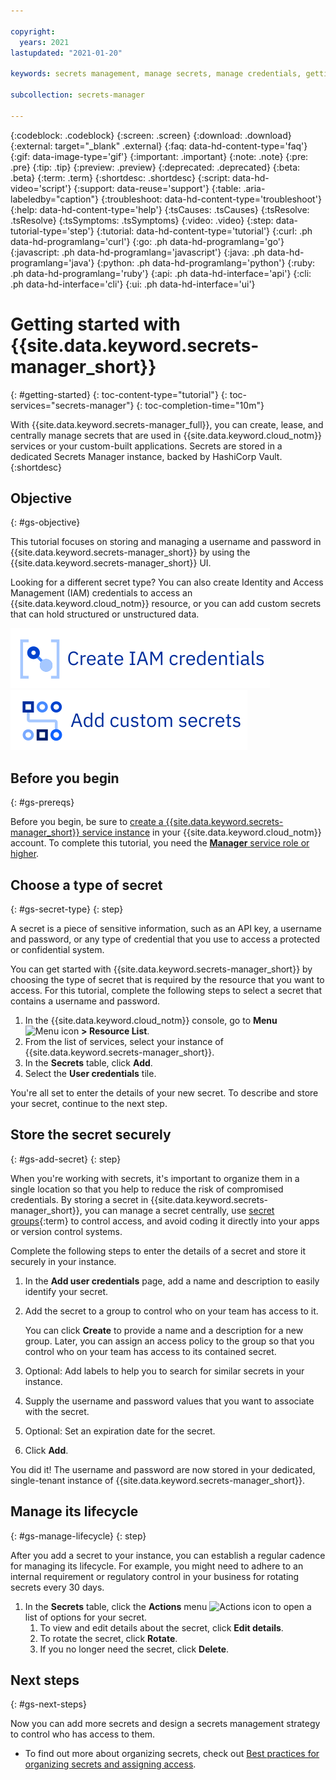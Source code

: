 ```yaml
---

copyright:
  years: 2021
lastupdated: "2021-01-20"

keywords: secrets management, manage secrets, manage credentials, getting started tutorial, store username and password, add secrets, add credentials, get started with Secrets Manager

subcollection: secrets-manager

---
```


{:codeblock: .codeblock}
{:screen: .screen}
{:download: .download}
{:external: target="_blank" .external}
{:faq: data-hd-content-type='faq'}
{:gif: data-image-type='gif'}
{:important: .important}
{:note: .note}
{:pre: .pre}
{:tip: .tip}
{:preview: .preview}
{:deprecated: .deprecated}
{:beta: .beta}
{:term: .term}
{:shortdesc: .shortdesc}
{:script: data-hd-video='script'}
{:support: data-reuse='support'}
{:table: .aria-labeledby="caption"}
{:troubleshoot: data-hd-content-type='troubleshoot'}
{:help: data-hd-content-type='help'}
{:tsCauses: .tsCauses}
{:tsResolve: .tsResolve}
{:tsSymptoms: .tsSymptoms}
{:video: .video}
{:step: data-tutorial-type='step'}
{:tutorial: data-hd-content-type='tutorial'}
{:curl: .ph data-hd-programlang='curl'}
{:go: .ph data-hd-programlang='go'} 
{:javascript: .ph data-hd-programlang='javascript'}
{:java: .ph data-hd-programlang='java'}
{:python: .ph data-hd-programlang='python'}
{:ruby: .ph data-hd-programlang='ruby'}
{:api: .ph data-hd-interface='api'}
{:cli: .ph data-hd-interface='cli'}
{:ui: .ph data-hd-interface='ui'}

# Getting started with {{site.data.keyword.secrets-manager_short}}
{: #getting-started}
{: toc-content-type="tutorial"} 
{: toc-services="secrets-manager"}
{: toc-completion-time="10m"}

With {{site.data.keyword.secrets-manager_full}}, you can create, lease, and centrally manage secrets that are used in {{site.data.keyword.cloud_notm}} services or your custom-built applications. Secrets are stored in a dedicated Secrets Manager instance, backed by HashiCorp Vault.
{:shortdesc}

## Objective
{: #gs-objective}

This tutorial focuses on storing and managing a username and password in {{site.data.keyword.secrets-manager_short}} by using the {{site.data.keyword.secrets-manager_short}} UI.

Looking for a different secret type? You can also create Identity and Access Management (IAM) credentials to access an {{site.data.keyword.cloud_notm}} resource, or you can add custom secrets that can hold structured or unstructured data. 

[![This image is a visual link to the instructions for creating IAM credentials](images/gs-iam-credentials.svg)](/docs/secrets-manager?topic=secrets-manager-store-secrets#store-iam-credentials)     [![This image is a visual link to the instructions on adding custom secrets.](images/gs-custom.svg)](/docs/secrets-manager?topic=secrets-manager-store-secrets#store-arbitrary-secrets)

## Before you begin
{: #gs-prereqs}

Before you begin, be sure to [create a {{site.data.keyword.secrets-manager_short}} service instance](/docs/secrets-manager?topic=secrets-manager-create-instance) in your {{site.data.keyword.cloud_notm}} account. To complete this tutorial, you need the [**Manager** service role or higher](/docs/secrets-manager?topic=secrets-manager-iam).

## Choose a type of secret
{: #gs-secret-type}
{: step}

A secret is a piece of sensitive information, such as an API key, a username and password, or any type of credential that you use to access a protected or confidential system. 

You can get started with {{site.data.keyword.secrets-manager_short}} by choosing the type of secret that is required by the resource that you want to access. For this tutorial, complete the following steps to select a secret that contains a username and password.

1. In the {{site.data.keyword.cloud_notm}} console, go to **Menu** ![Menu icon](../icons/icon_hamburger.svg) **> Resource List**.
2. From the list of services, select your instance of {{site.data.keyword.secrets-manager_short}}.
3. In the **Secrets** table, click **Add**.
4. Select the **User credentials** tile.

  You're all set to enter the details of your new secret. To describe and store your secret, continue to the next step.

## Store the secret securely
{: #gs-add-secret}
{: step}

When you're working with secrets, it's important to organize them in a single location so that you help to reduce the risk of compromised credentials. By storing a secret in {{site.data.keyword.secrets-manager_short}}, you can manage a secret centrally, use [secret groups](#x9968962){:term} to control access, and avoid coding it directly into your apps or version control systems.

Complete the following steps to enter the details of a secret and store it securely in your instance.

1. In the **Add user credentials** page, add a name and description to easily identify your secret.
2. Add the secret to a group to control who on your team has access to it.

   You can click **Create** to provide a name and a description for a new group. Later, you can assign an access policy to the group so that you control who on your team has access to its contained secret. 
3. Optional: Add labels to help you to search for similar secrets in your instance.
4. Supply the username and password values that you want to associate with the secret.
5. Optional: Set an expiration date for the secret.
6. Click **Add**.

  You did it! The username and password are now stored in your dedicated, single-tenant instance of {{site.data.keyword.secrets-manager_short}}. 

## Manage its lifecycle
{: #gs-manage-lifecycle}
{: step}

After you add a secret to your instance, you can establish a regular cadence for managing its lifecycle. For example, you might need to adhere to an internal requirement or regulatory control in your business for rotating secrets every 30 days. 

1. In the **Secrets** table, click the **Actions** menu ![Actions icon](../icons/actions-icon-vertical.svg) to open a list of options for your secret.
   1. To view and edit details about the secret, click **Edit details**.
   2. To rotate the secret, click **Rotate**.
   3. If you no longer need the secret, click **Delete**.

## Next steps
{: #gs-next-steps}

Now you can add more secrets and design a secrets management strategy to control who has access to them.

- To find out more about organizing secrets, check out [Best practices for organizing secrets and assigning access](/docs/secrets-manager?topic=secrets-manager-best-practices-organize-secrets).

